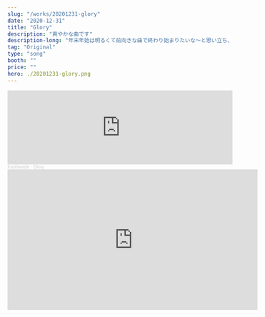 ```yaml
---
slug: "/works/20201231-glory"
date: "2020-12-31"
title: "Glory"
description: "爽やかな曲です"
description-long: "年末年始は明るくて前向きな曲で終わり始まりたいな～と思い立ち、6時間くらいで作った曲です。聴いていて気持ちの良い曲です。"
tag: "Original"
type: "song"
booth: ""
price: ""
hero: ./20201231-glory.png
---
```

<iframe width="100%" height="166" scrolling="no" frameborder="no" allow="autoplay" src="https://w.soundcloud.com/player/?url=https%3A//api.soundcloud.com/tracks/957060670&color=%23ff5500&auto_play=false&hide_related=false&show_comments=true&show_user=true&show_reposts=false&show_teaser=true"></iframe><div style="font-size: 10px; color: #cccccc;line-break: anywhere;word-break: normal;overflow: hidden;white-space: nowrap;text-overflow: ellipsis; font-family: Interstate,Lucida Grande,Lucida Sans Unicode,Lucida Sans,Garuda,Verdana,Tahoma,sans-serif;font-weight: 100;"><a href="https://soundcloud.com/kashiwade" title="Kashiwade" target="_blank" style="color: #cccccc; text-decoration: none;">Kashiwade</a> · <a href="https://soundcloud.com/kashiwade/glory" title="Glory" target="_blank" style="color: #cccccc; text-decoration: none;">Glory</a></div>

<iframe width="560" height="315" src="https://www.youtube.com/embed/mH-MaIz5BfM" title="YouTube video player" frameborder="0" allow="accelerometer; autoplay; clipboard-write; encrypted-media; gyroscope; picture-in-picture" allowfullscreen></iframe>